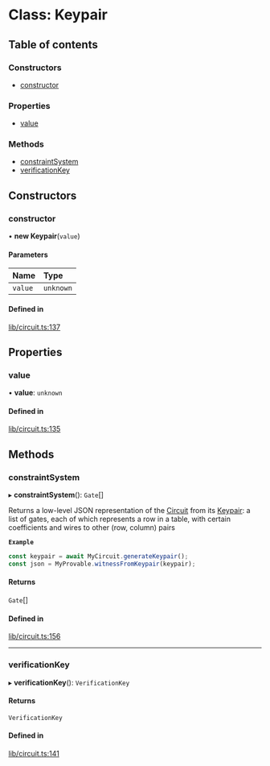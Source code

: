 # Class: Keypair

## Table of contents

### Constructors

- [constructor](Keypair.md#constructor)

### Properties

- [value](Keypair.md#value)

### Methods

- [constraintSystem](Keypair.md#constraintsystem)
- [verificationKey](Keypair.md#verificationkey)

## Constructors

### constructor

• **new Keypair**(`value`)

#### Parameters

| Name | Type |
| :------ | :------ |
| `value` | `unknown` |

#### Defined in

[lib/circuit.ts:137](https://github.com/o1-labs/snarkyjs/blob/e55c71d/src/lib/circuit.ts#L137)

## Properties

### value

• **value**: `unknown`

#### Defined in

[lib/circuit.ts:135](https://github.com/o1-labs/snarkyjs/blob/e55c71d/src/lib/circuit.ts#L135)

## Methods

### constraintSystem

▸ **constraintSystem**(): `Gate`[]

Returns a low-level JSON representation of the [Circuit](Circuit.md) from its [Keypair](Keypair.md):
a list of gates, each of which represents a row in a table, with certain coefficients and wires to other (row, column) pairs

**`Example`**

```ts
const keypair = await MyCircuit.generateKeypair();
const json = MyProvable.witnessFromKeypair(keypair);
```

#### Returns

`Gate`[]

#### Defined in

[lib/circuit.ts:156](https://github.com/o1-labs/snarkyjs/blob/e55c71d/src/lib/circuit.ts#L156)

___

### verificationKey

▸ **verificationKey**(): `VerificationKey`

#### Returns

`VerificationKey`

#### Defined in

[lib/circuit.ts:141](https://github.com/o1-labs/snarkyjs/blob/e55c71d/src/lib/circuit.ts#L141)
